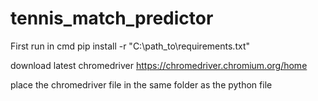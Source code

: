# tennis_match_predictor

First run in cmd
pip install -r "C:\path_to\requirements.txt"

download latest chromedriver
https://chromedriver.chromium.org/home

place the chromedriver file in the same folder as the python file
